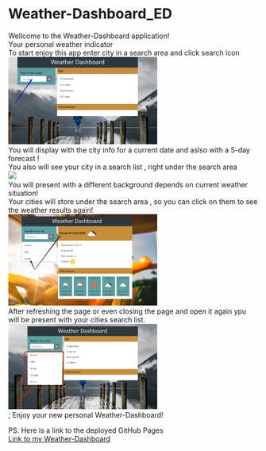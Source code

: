 # Weather-Dashboard_ED
Wellcome to the Weather-Dashboard application!<br>
Your personal weather indicator<br>
To start enjoy this app enter city in a search area and click search icon<br>
<img src ="./assets/readme/22-01-2020 21-15-37.jpg" width = 300px><br> 
You will display with the city info for a current date and aslso with a 5-day forecast !<br>
You also will see your city in a search list , right under the search area<br>
<img src ="./assets/readme/22-01-2020 21-22-31.jpg>" width = 300px><br> 
You will present with a different background depends on current weather situation!<br>
Your cities will store under the search area , so you can click on them to see the weather results again!<br>
<img src="./assets/readme/22-01-2020 21-34-10.jpg" width = 300px><br>
After refreshing the page or even closing the page and open it again ypu will be present with your cities search list.<br>
<img src ="./assets/readme/22-01-2020 21-39-13.jpg" width = 300px><br>;
Enjoy your new personal Weather-Dashboard!<br>

PS. Here is a link to the deployed GitHub Pages<br>
<a href ="https://ellen0404.github.io/Weather-Dashboard_ED/">Link to my Weather-Dashboard</a>
